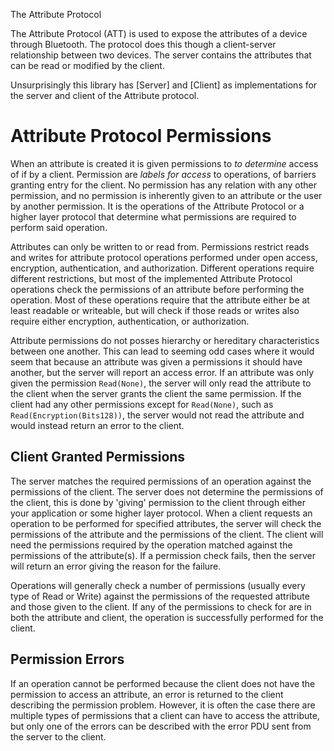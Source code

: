 The Attribute Protocol

The Attribute Protocol (ATT) is used to expose the attributes of a device through Bluetooth. The
protocol does this though a client-server relationship between two devices. The server contains
the attributes that can be read or modified by the client.

Unsurprisingly this library has [Server] and [Client] as implementations for the server and
client of the Attribute protocol.

# Attribute Protocol Permissions
When an attribute is created it is given permissions to *to determine* access of if by a
client. Permission are *labels for access* to operations, of barriers granting entry for the
client. No permission has any relation with any other permission, and no permission is
inherently given to an attribute or the user by another permission. It is the operations of the
Attribute Protocol or a higher layer protocol that determine what permissions are required to
perform said operation.

Attributes can only be written to or read from. Permissions restrict reads and writes for
attribute protocol operations performed under open access, encryption, authentication, and
authorization. Different operations require different restrictions, but most of the implemented
Attribute Protocol operations check the permissions of an attribute before performing the
operation. Most of these operations require that the attribute either be at least readable or
writeable, but will check if those reads or writes also require either encryption,
authentication, or authorization.

Attribute permissions do not posses hierarchy or hereditary characteristics between one another.
This can lead to seeming odd cases where it would seem that because an attribute was given
a permissions it should have another, but the server will report an access error. If an
attribute was only given the permission `Read(None)`, the server will only read the attribute to
the client when the server grants the client the same permission. If the client had any other
permissions except for `Read(None)`, such as `Read(Encryption(Bits128))`, the server would not
read the attribute and would instead return an error to the client.

## Client Granted Permissions
The server matches the required permissions of an operation against the permissions of the
client. The server does not determine the permissions of the client, this is done by 'giving'
permission to the client through either your application or some higher layer protocol. When a
client requests an operation to be performed for specified attributes, the server will check the
permissions of the attribute and the permissions of the client. The client will need the
permissions required by the operation matched against the permissions of the attribute(s). If a
permission check fails, then the server will return an error giving the reason for the failure.

Operations will generally check a number of permissions (usually every type of Read or Write)
against the permissions of the requested attribute and those given to the client. If any of the
permissions to check for are in both the attribute and client, the operation is successfully
performed for the client.

## Permission Errors
If an operation cannot be performed because the client does not have the permission to access
an attribute, an error is returned to the client describing the permission problem. However,
it is often the case there are multiple types of permissions that a client can have to access
the attribute, but only one of the errors can be described with the error PDU sent from the
server to the client.